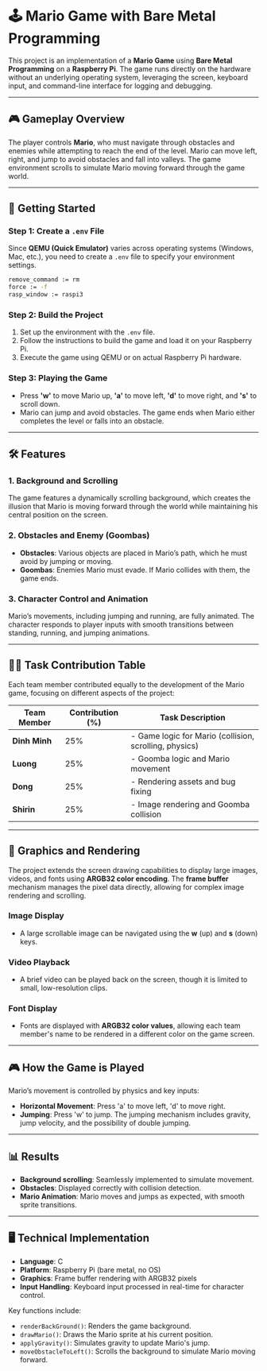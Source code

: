 

# 🕹️ Mario Game with Bare Metal Programming

This project is an implementation of a **Mario Game** using **Bare Metal Programming** on a **Raspberry Pi**. The game runs directly on the hardware without an underlying operating system, leveraging the screen, keyboard input, and command-line interface for logging and debugging. 



---

## 🎮 Gameplay Overview

The player controls **Mario**, who must navigate through obstacles and enemies while attempting to reach the end of the level. Mario can move left, right, and jump to avoid obstacles and fall into valleys. The game environment scrolls to simulate Mario moving forward through the game world.

---

## 🚀 Getting Started

### Step 1: Create a `.env` File

Since **QEMU (Quick Emulator)** varies across operating systems (Windows, Mac, etc.), you need to create a `.env` file to specify your environment settings.

```bash
remove_command := rm
force := -f
rasp_window := raspi3
```

### Step 2: Build the Project

1. Set up the environment with the `.env` file.
2. Follow the instructions to build the game and load it on your Raspberry Pi.
3. Execute the game using QEMU or on actual Raspberry Pi hardware.

### Step 3: Playing the Game

- Press **'w'** to move Mario up, **'a'** to move left, **'d'** to move right, and **'s'** to scroll down.
- Mario can jump and avoid obstacles. The game ends when Mario either completes the level or falls into an obstacle.

---

## 🛠️ Features

### 1. **Background and Scrolling**

The game features a dynamically scrolling background, which creates the illusion that Mario is moving forward through the world while maintaining his central position on the screen.



### 2. **Obstacles and Enemy (Goombas)**

- **Obstacles**: Various objects are placed in Mario’s path, which he must avoid by jumping or moving.
- **Goombas**: Enemies Mario must evade. If Mario collides with them, the game ends.

### 3. **Character Control and Animation**

Mario’s movements, including jumping and running, are fully animated. The character responds to player inputs with smooth transitions between standing, running, and jumping animations.

---

## 🧑‍💻 Task Contribution Table

Each team member contributed equally to the development of the Mario game, focusing on different aspects of the project:

| Team Member | Contribution (%) | Task Description                                   |
|-------------|------------------|----------------------------------------------------|
| **Dinh Minh**   | 25%              | - Game logic for Mario (collision, scrolling, physics)  |
| **Luong**       | 25%              | - Goomba logic and Mario movement                 |
| **Dong**        | 25%              | - Rendering assets and bug fixing                 |
| **Shirin**      | 25%              | - Image rendering and Goomba collision            |

---

## 🎨 Graphics and Rendering

The project extends the screen drawing capabilities to display large images, videos, and fonts using **ARGB32 color encoding**. The **frame buffer** mechanism manages the pixel data directly, allowing for complex image rendering and scrolling.

### Image Display
- A large scrollable image can be navigated using the **w** (up) and **s** (down) keys.
  
### Video Playback
- A brief video can be played back on the screen, though it is limited to small, low-resolution clips.

### Font Display
- Fonts are displayed with **ARGB32 color values**, allowing each team member's name to be rendered in a different color on the game screen.

---

## 🎮 How the Game is Played

Mario’s movement is controlled by physics and key inputs:
- **Horizontal Movement**: Press 'a' to move left, 'd' to move right.
- **Jumping**: Press 'w' to jump. The jumping mechanism includes gravity, jump velocity, and the possibility of double jumping.
  


---

## 📊 Results

- **Background scrolling**: Seamlessly implemented to simulate movement.
- **Obstacles**: Displayed correctly with collision detection.
- **Mario Animation**: Mario moves and jumps as expected, with smooth sprite transitions.

---

## 🖥️ Technical Implementation

- **Language**: C
- **Platform**: Raspberry Pi (bare metal, no OS)
- **Graphics**: Frame buffer rendering with ARGB32 pixels
- **Input Handling**: Keyboard input processed in real-time for character control.

Key functions include:
- `renderBackGround()`: Renders the game background.
- `drawMario()`: Draws the Mario sprite at his current position.
- `applyGravity()`: Simulates gravity to update Mario's jump.
- `moveObstacleToLeft()`: Scrolls the background to simulate Mario moving forward.

